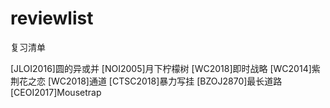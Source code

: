 # reviewlist
复习清单

[JLOI2016]圆的异或并
[NOI2005]月下柠檬树
[WC2018]即时战略
[WC2014]紫荆花之恋
[WC2018]通道
[CTSC2018]暴力写挂
[BZOJ2870]最长道路
[CEOI2017]Mousetrap